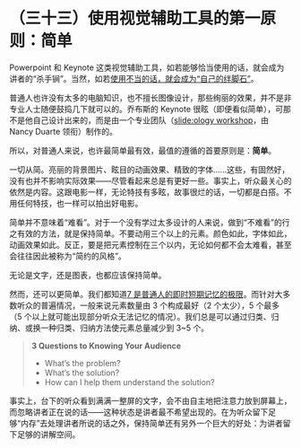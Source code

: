 （三十三）使用视觉辅助工具的第一原则：简单 
==========================================

Powerpoint 和 Keynote 这类视觉辅助工具，如若能够恰当使用的话，就会成为讲者的“杀手锏”。当然，如若[使用不当的话，就会成为“自己的绊脚石”](ch32.md)。

普通人也许没有太多的电脑知识，也不擅长图像设计，那些绚丽的效果，并不是非专业人士随便鼓捣几下就可以的。乔布斯的 Keynote 很眩（即便看似简单），可那不是他自己设计出来的，而是由一个专业团队（[slide:ology
workshop](http://www.duarte.com/)，由 Nancy Duarte 领衔）制作的。

所以，对普通人来说，也许最简单最有效，最值的遵循的首要原则是：**简单**。

一切从简。亮丽的背景图片、眩目的动画效果、精致的字体……这些，有固然好，没有也并不影响实际效果——尽管看起来总是有更好一些。事实上，听众最关心的依然是内容。这跟电影一样，无论特技有多眩，故事很烂的话，一切都是白搭。不用任何特技，也一样可以拍出好电影。

简单并不意味着“难看”。对于一个没有学过太多设计的人来说，做到“不难看”的行之有效的方法，就是保持简单。不要动用三个以上的元素。颜色如此，字体如此，动画效果如此。反正，要是把元素控制在三个以内，无论如何都不会太难看，甚至会往往因此被称为“简约的风格”。

无论是文字，还是图表，也都应该保持简单。

然而，还可以更简单。我们都知道[7 是普通人的即时短期记忆的极限](http://web.archive.org/web/20120511010436/http://www.lixiaolai.com/archives/7200.html)。而针对大多数听众的普遍情况，一般来说元素数量由 3 个构成最好（2 个太少），5 个最多（5 个以上就可能出现部分听众无法记忆的情况）。我们总是可以通过归类、归纳、或换一种归类、归纳方法使元素总量减少到 3\~5 个。

> **3 Questions to Knowing Your Audience**
>
> -   What’s the problem?
> -   What’s the solution?
> -   How can I help them understand the solution?

事实上，台下的听众看到满满一整屏的文字，会不由自主地把注意力放到屏幕上，而忽略讲者正在说的话——这种状态是讲者最不希望出现的。在为听众留下足够“内存”去处理讲者所说的话之外，保持简单还有另外一个巨大的好处：为讲者留下足够的讲解空间。
